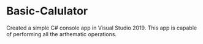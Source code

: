 # Basic-Calulator

Created a simple C# console app in Visual Studio 2019. This app is capable of performing all the arthematic operations. 

